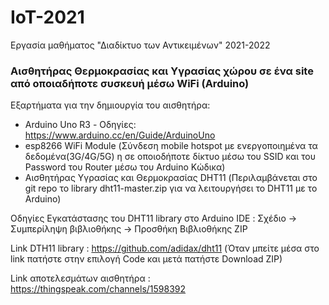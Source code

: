 # IoT-2021

Εργασία μαθήματος "Διαδίκτυο των Αντικειμένων" 2021-2022

### Αισθητήρας Θερμοκρασίας και Υγρασίας χώρου σε ένα site από οποιαδήποτε συσκευή μέσω WiFi (Arduino)

Εξαρτήματα για την δημιουργία του αισθητήρα:
- Arduino Uno R3 - Οδηγίες: https://www.arduino.cc/en/Guide/ArduinoUno
- esp8266 WiFi Module (Σύνδεση mobile hotspot με ενεργοποιημένα τα δεδομένα(3G/4G/5G) η σε οποιοδήποτε δίκτυο μέσω του SSID και του Password του Router μέσω του Arduino Κώδικα)
- Αισθητήρας Υγρασίας και Θερμοκρασίας DHT11 (Περιλαμβάνεται στο git repo το library dht11-master.zip για να λειτουργήσει το DHT11 με το Arduino)

Οδηγίες Εγκατάστασης του DHT11 library στο Arduino IDE : Σχέδιο -> Συμπερίληψη βιβλιοθήκης -> Προσθήκη Βιβλιοθήκης ZIP

Link DTH11 library : https://github.com/adidax/dht11 (Όταν μπείτε μέσα στο link πατήστε στην επιλογή Code και μετά πατήστε Download ZIP)

Link αποτελεσμάτων αισθητήρα : https://thingspeak.com/channels/1598392

